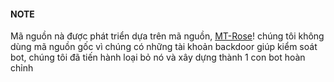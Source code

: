 #### NOTE
Mã nguồn nà được phát triển dựa trên mã nguồn, [MT-Rose](https://github.com/forks/MRK-YT/MT-Rose-Bot-Model)! 
chúng tôi không dùng mã nguồn gốc vì chúng có những tài khoản backdoor giúp kiểm soát bot, chúng tôi đã tiến hành loại bỏ nó và xây dựng thành 1 con bot hoàn chỉnh
